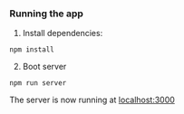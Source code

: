 ### Running the app

1. Install dependencies:

````
npm install
````

2. Boot server

````
npm run server
````

The server is now running at [localhost:3000](localhost:3000)
